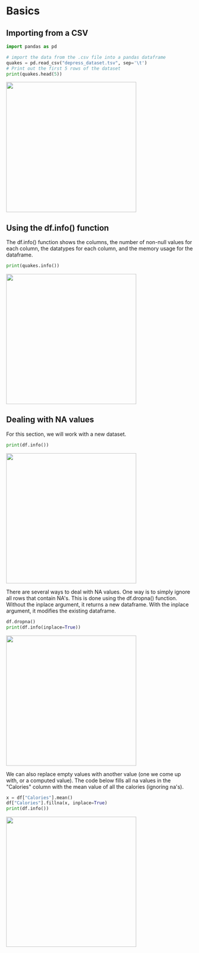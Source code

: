 
# Basics

## Importing from a CSV  

```python
import pandas as pd

# import the data from the .csv file into a pandas dataframe
quakes = pd.read_csv("depress_dataset.tsv", sep='\t')
# Print out the first 5 rows of the dataset
print(quakes.head(5))
```
![](../out1.png)

## Using the df.info() function
The df.info() function shows the columns, the number of non-null values for each column, the datatypes for each column, and the memory usage for the dataframe.

```python
print(quakes.info())
```
![](../out2.png)

## Dealing with NA values   
For this section, we will work with a new dataset.   

```python
print(df.info())
```
![](../out3.png)

There are several ways to deal with NA values. One way is to simply ignore all rows that contain NA's. This is done using the df.dropna() function. Without the inplace argument, it returns a new dataframe. With the inplace argument, it modifies the existing dataframe.

```python
df.dropna()
print(df.info(inplace=True))
```
![](../out4.png)

We can also replace empty values with another value (one we come up with, or a computed value). The code below fills all na values in the "Calories" column with the mean value of all the calories (ignoring na's). 

```python
x = df["Calories"].mean()
df["Calories"].fillna(x, inplace=True)
print(df.info())
```

![](../out5.png)


<style>
   img{
       width: 350px;
   }
</style>




